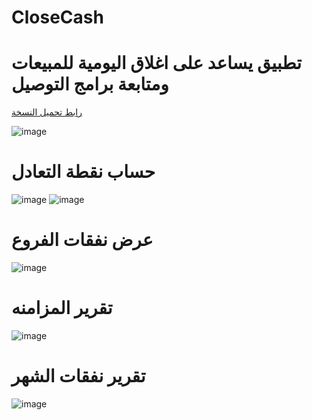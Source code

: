 # CloseCash
# تطبيق يساعد على اغلاق اليومية للمبيعات ومتابعة برامج التوصيل

[رابط تحميل النسخة
](https://github.com/BasheirHassan/CloseCash/releases)



![image](https://github.com/BasheirHassan/CloseCash/assets/6355712/c6569c14-2f59-4e1c-8234-0b4cf1d5fb69)

# حساب نقطة التعادل

![image](https://github.com/BasheirHassan/CloseCash/assets/6355712/6d4a4acc-e8b4-48b1-8a80-80ae71e9fcb3)
![image](https://github.com/BasheirHassan/CloseCash/assets/6355712/75b9b6c9-67da-4eb3-81a8-3345e8adbc47)


# عرض نفقات الفروع
![image](https://github.com/BasheirHassan/CloseCash/assets/6355712/88dc10a5-7f88-4b2c-88d4-640349b436c5)


# تقرير المزامنه
![image](https://github.com/BasheirHassan/CloseCash/assets/6355712/4c5adbd7-0ac1-4a32-b36d-a9b849bff776)

# تقرير نفقات الشهر
![image](https://github.com/BasheirHassan/CloseCash/assets/6355712/cae5ff3e-f520-4936-9908-396333377abc)
